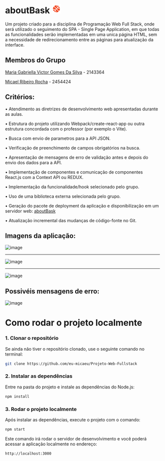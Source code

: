 # aboutBask <img src="./public/icons/logo.png" alt="Logo" width="30">

Um projeto criado para a disciplina de Programação Web Full Stack, onde será utilizado o seguimento do SPA - Single Page Application, em que todas as funcionalidades serão
implementadas em uma unica página HTML, sem a necessidade de redirecionamento entre as páginas para atualização da interface. 

## Membros do Grupo

[Maria Gabriella Victor Gomes Da Silva](https://github.com/gabriellavsx) - 2143364

[Micael Ribeiro Rocha](https://github.com/eu-micaeu) - 2454424

## Critérios:

• Atendimento as diretrizes de desenvolvimento web apresentadas durante as aulas. 

• Estrutura do projeto utilizando Webpack/create-react-app ou outra estrutura concordada
com o professor (por exemplo o Vite).

• Busca com envio de parametros para a API JSON. 

• Verificação de preenchimento de campos obrigatórios na busca. 

• Apresentação de mensagens de erro de validação antes e depois do envio dos dados para 
a API.

• Implementação de componentes e comunicação de componentes React.js com a Context
API ou REDUX.

• Implementação da funcionalidade/hook selecionado pelo grupo.

• Uso de uma biblioteca externa selecionada pelo grupo.

• Geração do pacote de deployment da aplicação e disponibilização em um servidor web: [aboutBask](https://projeto-web-fullstack.vercel.app/)

• Atualização incremental das mudanças de código-fonte no Git.

## Imagens da aplicação:

![image](https://github.com/user-attachments/assets/89830d9a-7c87-4ea1-be67-5a030492a173)

<hr>

![image](https://github.com/user-attachments/assets/d2703c69-4c17-4aba-9bb8-7f932bd58e82)

<hr>

![image](https://github.com/user-attachments/assets/f146827b-71dd-4477-b26b-a9a07d56f7e2)

## Possivéis mensagens de erro:

![image](https://github.com/user-attachments/assets/89ce370b-1ae1-4c22-bf85-020d0b9d3793)

# Como rodar o projeto localmente

### 1. Clonar o repositório

Se ainda não tiver o repositório clonado, use o seguinte comando no terminal:

```bash
git clone https://github.com/eu-micaeu/Projeto-Web-Fullstack
```

### 2. Instalar as dependências

Entre na pasta do projeto e instale as dependências do Node.js:

```bash
npm install
```

### 3. Rodar o projeto localmente

Após instalar as dependências, execute o projeto com o comando:

```bash
npm start
```

Este comando irá rodar o servidor de desenvolvimento e você poderá acessar a aplicação localmente no endereço:

```bash
http://localhost:3000
```